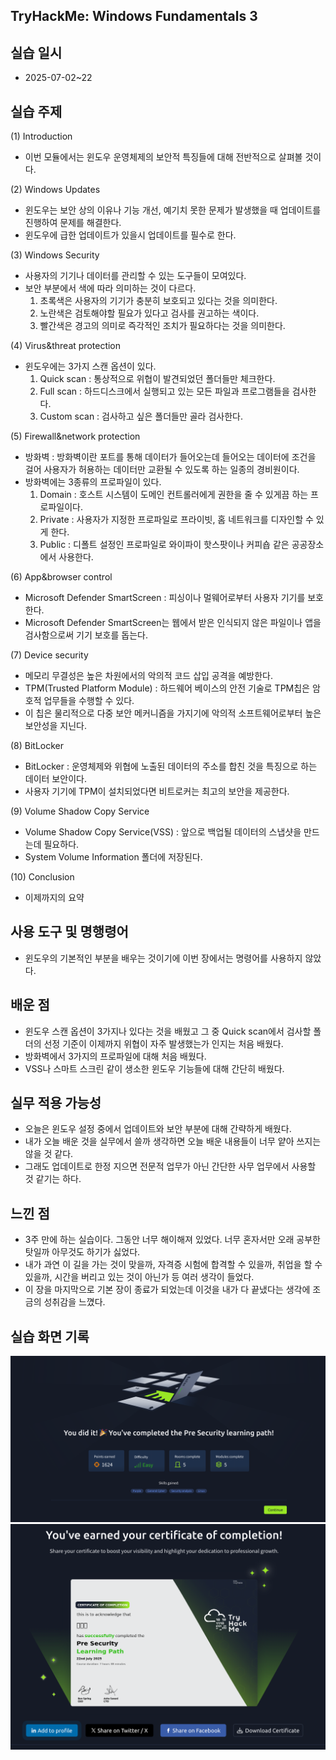 ## TryHackMe: Windows Fundamentals 3


## 실습 일시
 - 2025-07-02~22


## 실습 주제
(1) Introduction
 - 이번 모듈에서는 윈도우 운영체제의 보안적 특징들에 대해 전반적으로  살펴볼 것이다.

(2) Windows Updates
 - 윈도우는 보안 상의 이유나 기능 개선, 예기치 못한 문제가 발생했을 때 업데이트를 진행하여 문제를 해결한다.
 - 윈도우에 급한 업데이트가 있을시 업데이트를 필수로 한다.
   
(3) Windows Security
 - 사용자의 기기나 데이터를 관리할 수 있는 도구들이 모여있다.
 - 보안 부분에서 색에 따라 의미하는 것이 다르다.
   1) 초록색은 사용자의 기기가 충분히 보호되고 있다는 것을 의미한다.
   2) 노란색은 검토해야할 필요가 있다고 검사를 권고하는 색이다.
   3) 빨간색은 경고의 의미로 즉각적인 조치가 필요하다는 것을 의미한다.

(4) Virus&threat protection
 - 윈도우에는 3가지 스캔 옵션이 있다.
   1) Quick scan : 통상적으로 위협이 발견되었던 폴더들만 체크한다. 
   2) Full scan : 하드디스크에서 실행되고 있는 모든 파일과 프로그램들을 검사한다.
   3) Custom scan : 검사하고 싶은 폴더들만 골라 검사한다.

(5) Firewall&network protection
 - 방화벽 : 방화벽이란 포트를 통해 데이터가 들어오는데 들어오는 데이터에 조건을 걸어 사용자가 허용하는 데이터만 교환될 수 있도록 하는 일종의 경비원이다.
 - 방화벽에는 3종류의 프로파일이 있다.
   1) Domain : 호스트 시스템이 도메인 컨트롤러에게 권한을 줄 수 있게끔 하는 프로파일이다.
   2) Private : 사용자가 지정한 프로파일로 프라이빗, 홈 네트워크를 디자인할 수 있게 한다.
   4) Public : 디폴트 설정인 프로파일로 와이파이 핫스팟이나 커피숍 같은 공공장소에서 사용한다.
   
(6) App&browser control
 - Microsoft Defender SmartScreen : 피싱이나 멀웨어로부터 사용자 기기를 보호한다.
 - Microsoft Defender SmartScreen는 웹에서 받은 인식되지 않은 파일이나 앱을 검사함으로써 기기 보호를 돕는다.  

(7) Device security
 - 메모리 무결성은 높은 차원에서의 악의적 코드 삽입 공격을 예방한다.
 - TPM(Trusted Platform Module) : 하드웨어 베이스의 안전 기술로 TPM칩은 암호적 업무들을 수행할 수 있다.
 - 이 칩은 물리적으로 다중 보안 메커니즘을 가지기에 악의적 소프트웨어로부터 높은 보안성을 지닌다. 
   
(8) BitLocker
 - BitLocker : 운영체제와 위협에 노출된 데이터의 주소를 합친 것을 특징으로 하는 데이터 보안이다.
 - 사용자 기기에 TPM이 설치되었다면 비트로커는 최고의 보안을 제공한다.
   
(9) Volume Shadow Copy Service
 - Volume Shadow Copy Service(VSS) : 앞으로 백업될 데이터의 스냅샷을 만드는데 필요하다.
 - System Volume Information 폴더에 저장된다.
   
(10) Conclusion
 - 이제까지의 요약


## 사용 도구 및 명행령어   
 - 윈도우의 기본적인 부분을 배우는 것이기에 이번 장에서는 명령어를 사용하지 않았다. 
   


## 배운 점
 - 윈도우 스캔 옵션이 3가지나 있다는 것을 배웠고 그 중 Quick scan에서 검사할 폴더의 선정 기준이 이제까지 위협이 자주 발생했는가 인지는 처음 배웠다.
 - 방화벽에서 3가지의 프로파일에 대해 처음 배웠다.
 - VSS나 스마트 스크린 같이 생소한 윈도우 기능들에 대해 간단히 배웠다.


## 실무 적용 가능성
 - 오늘은 윈도우 설정 중에서 업데이트와 보안 부분에 대해 간략하게 배웠다.
 - 내가 오늘 배운 것을 실무에서 쓸까 생각하면 오늘 배운 내용들이 너무 얕아 쓰지는 않을 것 같다.
 - 그래도 업데이트로 한정 지으면 전문적 업무가 아닌 간단한 사무 업무에서 사용할 것 같기는 하다.


## 느낀 점
 - 3주 만에 하는 실습이다. 그동안 너무 해이해져 있었다. 너무 혼자서만 오래 공부한 탓일까 아무것도 하기가 싫었다.
 - 내가 과연 이 길을 가는 것이 맞을까, 자격증 시험에 합격할 수 있을까, 취업을 할 수 있을까, 시간을 버리고 있는 것이 아닌가 등 여러 생각이 들었다.
 - 이 장을 마지막으로 기본 장이 종료가 되었는데 이것을 내가 다 끝냈다는 생각에 조금의 성취감을 느꼈다.

   
## 실습 화면 기록
![실습 결과](images/Windows_Fundamentals_3.png)
![실습 결과](images/Complete_Certificate.png)
